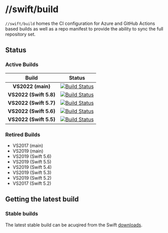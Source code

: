 # **//swift/build**

`//swift/build` homes the CI configuration for Azure and GitHub Actions based
builds as well as a repo manifest to provide the ability to sync the full
repository set.

## Status

### Active Builds

| Build | Status |
| :-: | --- |
| **VS2022 (main)** | [![Build Status](https://dev.azure.com/compnerd/swift-build/_apis/build/status/VS2022?repoName=compnerd%2Fswift-build&branchName=master)](https://dev.azure.com/compnerd/swift-build/_build/latest?definitionId=65&repoName=compnerd%2Fswift-build&branchName=master) |
| **VS2022 (Swift 5.8)** | [![Build Status](https://dev.azure.com/compnerd/swift-build/_apis/build/status/VS2022%20Swift%205.8?repoName=compnerd%2Fswift-build&branchName=master)](https://dev.azure.com/compnerd/swift-build/_build/latest?definitionId=69&repoName=compnerd%2Fswift-build&branchName=master) |
| **VS2022 (Swift 5.7)** | [![Build Status](https://dev.azure.com/compnerd/swift-build/_apis/build/status/VS2022%20Swift%205.7?repoName=compnerd%2Fswift-build&branchName=master)](https://dev.azure.com/compnerd/swift-build/_build/latest?definitionId=68&repoName=compnerd%2Fswift-build&branchName=master) |
| **VS2022 (Swift 5.6)** | [![Build Status](https://dev.azure.com/compnerd/swift-build/_apis/build/status/VS2022%20Swift%205.6?repoName=compnerd%2Fswift-build&branchName=master)](https://dev.azure.com/compnerd/swift-build/_build/latest?definitionId=66&repoName=compnerd%2Fswift-build&branchName=master) |
| **VS2022 (Swift 5.5)** | [![Build Status](https://dev.azure.com/compnerd/swift-build/_apis/build/status/VS2022%20Swift%205.5?repoName=compnerd%2Fswift-build&branchName=master)](https://dev.azure.com/compnerd/swift-build/_build/latest?definitionId=67&repoName=compnerd%2Fswift-build&branchName=master) |

### Retired Builds

- VS2017 (main)
- VS2019 (main)
- VS2019 (Swift 5.6)
- VS2019 (Swift 5.5)
- VS2019 (Swift 5.4)
- VS2019 (Swift 5.3)
- VS2019 (Swift 5.2)
- VS2017 (Swift 5.2)

## Getting the latest build

### Stable builds
The latest stable build can be acuqired from the Swift [downloads](https://download.swift.org).

